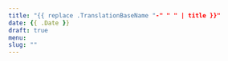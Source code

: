 ```yaml
---
title: "{{ replace .TranslationBaseName "-" " " | title }}"
date: {{ .Date }}
draft: true
menu:
slug: ""
---
```

